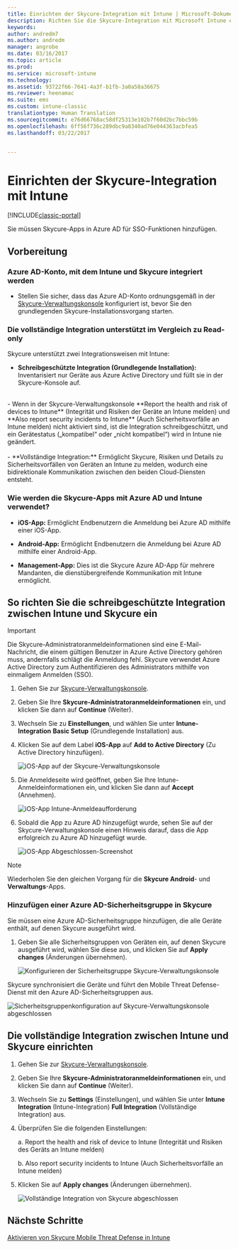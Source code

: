 ```yaml
---
title: Einrichten der Skycure-Integration mit Intune | Microsoft-Dokumentation
description: Richten Sie die Skycure-Integration mit Microsoft Intune ein.
keywords: 
author: andredm7
ms.author: andredm
manager: angrobe
ms.date: 03/16/2017
ms.topic: article
ms.prod: 
ms.service: microsoft-intune
ms.technology: 
ms.assetid: 93722f66-7641-4a3f-b1fb-3a0a58a36675
ms.reviewer: heenamac
ms.suite: ems
ms.custom: intune-classic
translationtype: Human Translation
ms.sourcegitcommit: e76d66768ac58df25313e102b7f60d2bc7bbc59b
ms.openlocfilehash: 6ff56f736c289dbc9a8340ad76e044363acbfea5
ms.lasthandoff: 03/22/2017


---
```


# <a name="setup-the-skycure-integration-with-intune"></a>Einrichten der Skycure-Integration mit Intune

[!INCLUDE[classic-portal](../includes/classic-portal.md)]

Sie müssen Skycure-Apps in Azure AD für SSO-Funktionen hinzufügen.

## <a name="before-you-begin"></a>Vorbereitung

### <a name="azure-ad-account-used-to-integrate-intune-and-skycure"></a>Azure AD-Konto, mit dem Intune und Skycure integriert werden

-   Stellen Sie sicher, dass das Azure AD-Konto ordnungsgemäß in der [Skycure-Verwaltungskonsole](https://aad.skycure.com) konfiguriert ist, bevor Sie den grundlegenden Skycure-Installationsvorgang starten.

### <a name="full-integration-vs-read-only"></a>Die vollständige Integration unterstützt im Vergleich zu Read-only

Skycure unterstützt zwei Integrationsweisen mit Intune:

-   **Schreibgeschützte Integration (Grundlegende Installation):** Inventarisiert nur Geräte aus Azure Active Directory und füllt sie in der Skycure-Konsole auf.
<br>
    -   Wenn in der Skycure-Verwaltungskonsole **Report the health and risk of devices to Intune** (Integrität und Risiken der Geräte an Intune melden) und **Also report security incidents to Intune** (Auch Sicherheitsvorfälle an Intune melden) nicht aktiviert sind, ist die Integration schreibgeschützt, und ein Gerätestatus („kompatibel“ oder „nicht kompatibel“) wird in Intune nie geändert.
<br></br>
-   **Vollständige Integration:** Ermöglicht Skycure, Risiken und Details zu Sicherheitsvorfällen von Geräten an Intune zu melden, wodurch eine bidirektionale Kommunikation zwischen den beiden Cloud-Diensten entsteht.

### <a name="how-the-skycure-apps-are-used-with-azure-ad-and-intune"></a>Wie werden die Skycure-Apps mit Azure AD und Intune verwendet?

-   **iOS-App:** Ermöglicht Endbenutzern die Anmeldung bei Azure AD mithilfe einer iOS-App.

-   **Android-App:** Ermöglicht Endbenutzern die Anmeldung bei Azure AD mithilfe einer Android-App.

-   **Management-App:** Dies ist die Skycure Azure AD-App für mehrere Mandanten, die dienstübergreifende Kommunikation mit Intune ermöglicht.

## <a name="to-set-up-the-read-only-integration-between-intune-and-skycure"></a>So richten Sie die schreibgeschützte Integration zwischen Intune und Skycure ein

> [!IMPORTANT] 
> Die Skycure-Administratoranmeldeinformationen sind eine E-Mail-Nachricht, die einem gültigen Benutzer in Azure Active Directory gehören muss, andernfalls schlägt die Anmeldung fehl. Skycure verwendet Azure Active Directory zum Authentifizieren des Administrators mithilfe von einmaligem Anmelden (SSO).

1.  Gehen Sie zur [Skycure-Verwaltungskonsole](https://aad.skycure.com).

2.  Geben Sie Ihre **Skycure-Administratoranmeldeinformationen** ein, und klicken Sie dann auf **Continue** (Weiter).

3.  Wechseln Sie zu **Einstellungen**, und wählen Sie unter **Intune-Integration** **Basic Setup** (Grundlegende Installation) aus.

4.  Klicken Sie auf dem Label **iOS-App** auf **Add to Active Directory** (Zu Active Directory hinzufügen).

    ![iOS-App auf der Skycure-Verwaltungskonsole](../media/mtp/skycure-setup-1.png)

5.  Die Anmeldeseite wird geöffnet, geben Sie Ihre Intune-Anmeldeinformationen ein, und klicken Sie dann auf **Accept** (Annehmen).

    ![iOS-App Intune-Anmeldeaufforderung](../media/mtp/skycure-setup-2.png)

6.  Sobald die App zu Azure AD hinzugefügt wurde, sehen Sie auf der Skycure-Verwaltungskonsole einen Hinweis darauf, dass die App erfolgreich zu Azure AD hinzugefügt wurde.

    ![iOS-App Abgeschlossen-Screenshot](../media/mtp/skycure-setup-3.png)

> [!NOTE] 
> Wiederholen Sie den gleichen Vorgang für die **Skycure Android**- und **Verwaltungs**-Apps.

### <a name="add-an-azure-ad-security-group-into-skycure"></a>Hinzufügen einer Azure AD-Sicherheitsgruppe in Skycure

Sie müssen eine Azure AD-Sicherheitsgruppe hinzufügen, die alle Geräte enthält, auf denen Skycure ausgeführt wird.

1.  Geben Sie alle Sicherheitsgruppen von Geräten ein, auf denen Skycure ausgeführt wird, wählen Sie diese aus, und klicken Sie auf **Apply changes** (Änderungen übernehmen).

    ![Konfigurieren der Sicherheitsgruppe Skycure-Verwaltungskonsole](../media/mtp/skycure-setup-4.png)

Skycure synchronisiert die Geräte und führt den Mobile Threat Defense-Dienst mit den Azure AD-Sicherheitsgruppen aus.

![Sicherheitsgruppenkonfiguration auf Skycure-Verwaltungskonsole abgeschlossen](../media/mtp/skycure-setup-5.png)

## <a name="set-up-the-full-integration-between-intune-and-skycure"></a>Die vollständige Integration zwischen Intune und Skycure einrichten

1.  Gehen Sie zur [Skycure-Verwaltungskonsole](https://aad.skycure.com).

2.  Geben Sie Ihre **Skycure-Administratoranmeldeinformationen** ein, und klicken Sie dann auf **Continue** (Weiter).

3.  Wechseln Sie zu **Settings** (Einstellungen), und wählen Sie unter **Intune Integration** (Intune-Integration) **Full Integration** (Vollständige Integration) aus.

4.  Überprüfen Sie die folgenden Einstellungen:

    a.  Report the health and risk of device to Intune (Integrität und Risiken des Geräts an Intune melden)

    b.  Also report security incidents to Intune (Auch Sicherheitsvorfälle an Intune melden)

5.  Klicken Sie auf **Apply changes** (Änderungen übernehmen).

    ![Vollständige Integration von Skycure abgeschlossen](../media/mtp/skycure-setup-6.png)

## <a name="next-steps"></a>Nächste Schritte

[Aktivieren von Skycure Mobile Threat Defense in Intune](https://docs.microsoft.com/intune/deploy-use/enable-skycure-mobile-threat-defense-in-intune)


